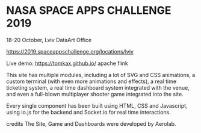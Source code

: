 
# NASA SPACE APPS CHALLENGE 2019

18-20 October, Lviv
DataArt Office

https://2019.spaceappschallenge.org/locations/lviv

Live demo: https://tomkax.github.io/
apache flink 

This site has multiple modules, including a lot of SVG and CSS animations, a custom terminal (with even more animations and effects), a real time ticketing system, a real time dashboard system integrated with the venue, and even a full-blown multiplayer shooter game integrated into the site.

Every single component has been built using HTML, CSS and Javascript, using io.js for the backend and Socket.io for real time interactions.

credits
The  Site, Game and Dashboards were developed by Aerolab.
